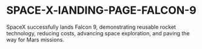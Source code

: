 # SPACE-X-lANDING-PAGE-FALCON-9
SpaceX successfully lands Falcon 9, demonstrating reusable rocket technology, reducing costs, advancing space exploration, and paving the way for Mars missions.
